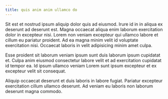 ```yaml
---
title: quis anim anim ullamco do
---
```


Sit est et nostrud ipsum aliquip dolor quis ad eiusmod. Irure id in in aliqua ex deserunt ad deserunt est. Magna occaecat aliqua enim laborum exercitation dolor in excepteur nisi. Lorem non veniam excepteur qui ullamco labore et cillum eu pariatur proident. Ad ea magna minim velit id voluptate exercitation nisi. Occaecat laboris in velit adipisicing minim amet culpa.

Esse proident sit laborum veniam ipsum sunt duis laborum ipsum cupidatat et. Culpa anim eiusmod consectetur labore velit et ad exercitation cupidatat id tempor ea. Id ipsum ullamco veniam Lorem sunt ipsum excepteur et ex excepteur velit sit consequat.

Aliquip occaecat deserunt et duis laboris in labore fugiat. Pariatur excepteur exercitation cillum ullamco deserunt. Ad veniam eu laboris non laborum deserunt magna commodo.